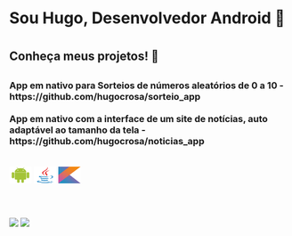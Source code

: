 <h1>Sou Hugo, Desenvolvedor Android 📱<h1>
 <h2>Conheça meus projetos! 🚀 <h2>
   
   <h3> App em nativo para Sorteios de números aleatórios de 0 a 10 - https://github.com/hugocrosa/sorteio_app<br><br>
         App em nativo com a interface de um site de notícias, auto adaptável ao tamanho da tela - https://github.com/hugocrosa/noticias_app<br><br>
  </h3>
   
  
  
  <img align="center" alt="hc-HTML" height="30" width="40" src="https://raw.githubusercontent.com/devicons/devicon/2ae2a900d2f041da66e950e4d48052658d850630/icons/android/android-original.svg"></img>
  <img align="center" alt="hc-Ts" height="30" width="40" src="https://raw.githubusercontent.com/devicons/devicon/2ae2a900d2f041da66e950e4d48052658d850630/icons/java/java-original.svg"></img>
  <img align="center" alt="hc-css" height="30" width="40" src="https://raw.githubusercontent.com/devicons/devicon/2ae2a900d2f041da66e950e4d48052658d850630/icons/kotlin/kotlin-original.svg"></img>
  
  <br><br>
  
  <a href = "mailto:hugo2760@gmail.com"><img src="https://img.shields.io/badge/-Gmail-%23333?style=for-the-badge&logo=gmail&logoColor=white" target="_blank"></a>
  <a href="https://www.linkedin.com/in/hugocorrearosa/" target="_blank"><img src="https://img.shields.io/badge/-LinkedIn-%230077B5?style=for-the-badge&logo=linkedin&logoColor=white" target="_blank"></a> 


